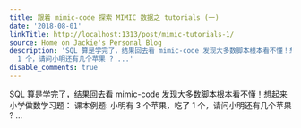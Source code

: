 ```yaml
---
title: 跟着 mimic-code 探索 MIMIC 数据之 tutorials (一)
date: '2018-08-01'
linkTitle: http://localhost:1313/post/mimic-tutorials-1/
source: Home on Jackie's Personal Blog
description: 'SQL 算是学完了，结果回去看 mimic-code 发现大多数脚本根本看不懂！想起来小学做数学习题： 课本例题: 小明有 3 个苹果，吃了
  1 个，请问小明还有几个苹果 ? ...'
disable_comments: true
---
```

SQL 算是学完了，结果回去看 mimic-code 发现大多数脚本根本看不懂！想起来小学做数学习题： 课本例题: 小明有 3 个苹果，吃了 1 个，请问小明还有几个苹果 ? ...